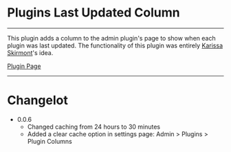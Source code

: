 Plugins Last Updated Column
=
---
This plugin adds a column to the admin plugin's page to show when each plugin was last updated.
The functionality of this plugin was entirely [Karissa Skirmont](http://kissaskreations.com/ "Kissa's Kreations")'s idea.

[Plugin Page](http://stevenkohlmeyer.com/plugins-last-updated-column/ "Plugins Last Updated Column")

---

Changelot
=
* 0.0.6
  * Changed caching from 24 hours to 30 minutes
  * Added a clear cache option in settings page: Admin > Plugins > Plugin Columns